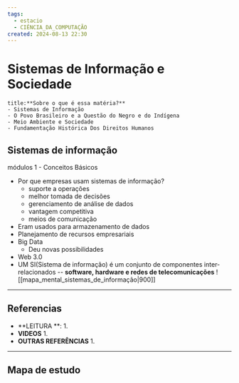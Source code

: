 ```yaml
---
tags:
  - estacio
  - CIÊNCIA_DA_COMPUTAÇÃO
created: 2024-08-13 22:30
---
```

# Sistemas de Informação e Sociedade
```ad-question
title:**Sobre o que é essa matéria?**
- Sistemas de Informação
- O Povo Brasileiro e a Questão do Negro e do Indígena
- Meio Ambiente e Sociedade
- Fundamentação Histórica Dos Direitos Humanos
```

## Sistemas de informação
módulos 1 - Conceitos Básicos
- Por que empresas usam sistemas de informação?
	- suporte a operações
	- melhor tomada de decisões
	- gerenciamento de análise de dados
	- vantagem competitiva
	- meios de comunicação
- Eram usados para armazenamento de dados
- Planejamento de recursos empresariais
- Big Data
	- Deu novas possibilidades
- Web 3.0
- UM SI(Sistema de informação) é um conjunto de componentes inter-relacionados -- **software, hardware e redes de telecomunicações**
![[mapa_mental_sistemas_de_informação|900]]


---
## Referencias
- **LEITURA **:
	1. 
- **VIDEOS**
	1. 
- **OUTRAS REFERÊNCIAS**
	1.
---
## Mapa de estudo